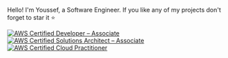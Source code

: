 Hello! I'm Youssef, a Software Engineer. If you like any of my projects don't forget to star it ⭐

<!--START_SECTION:badges-->
[![AWS Certified Developer – Associate](https://images.credly.com/size/110x110/images/b9feab85-1a43-4f6c-99a5-631b88d5461b/image.png)](http://www.credly.com/badges/87bd87c5-9584-497d-a4b4-95339f6ef003 "AWS Certified Developer – Associate")
[![AWS Certified Solutions Architect – Associate](https://images.credly.com/size/110x110/images/0e284c3f-5164-4b21-8660-0d84737941bc/image.png)](http://www.credly.com/badges/ca94d6ea-0d33-4abd-af57-878a37909e79 "AWS Certified Solutions Architect – Associate")
[![AWS Certified Cloud Practitioner](https://images.credly.com/size/110x110/images/00634f82-b07f-4bbd-a6bb-53de397fc3a6/image.png)](http://www.credly.com/badges/8d955d03-8441-4f07-aff6-ed06104f1a96 "AWS Certified Cloud Practitioner")
<!--END_SECTION:badges-->

